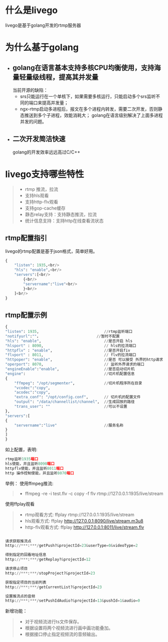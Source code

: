 # 什么是livego<br/>     
livego是基于golang开发的rtmp服务器

# 为什么基于golang
*  ## golang在语言基本支持多核CPU均衡使用，支持海量轻量级线程，提高其并发量<br/>   
   当前开源的缺陷：
   - srs只能运行在一个单核下，如果需要多核运行，只能启动多个srs监听不同的端口来提高并发量；   
   - ngx-rtmp启动多进程后，报文在多个进程内转发，需要二次开发，否则静态推送到多个子进程，效能消耗大；
   golang在语言级别解决了上面多进程并发的问题。
*  ## 二次开发简洁快速 
   golang的开发效率远远高过C/C++

# livego支持哪些特性

> * rtmp 推流，拉流
> * 支持hls观看
> * 支持http-flv观看
> * 支持gop-cache缓存
> * 静态relay支持：支持静态推流，拉流
> * 统计信息支持：支持http在线查看流状态

## rtmp配置指引
livego的rtmp配置是基于json格式，简单好用。
```python
{
    "listen": 1935,<br/> 
    "hls": "enable",<br/> 
    "servers":[<br/> 
        {<br/> 
        "servername":"live"<br/> 
        }<br/> 
    ]<br/> 
}
```

## rtmp配置示例
```python
{
"listen": 1935,					    		//rtmp监听端口
"notifyurl":""，				    		//暂时不配置
"hls": "enable",				    		//是否开启 hls
"hlsport" : 8090,				    		// hls的拉流端口
"httpflv" : "enable",						//是否开启fiv 
"flvport" : 8011,				    		// flv的拉流端口
"httpoper": "enable",						//是否 可以接受 外界的http请求
"operport": 8070,				    		// 监听外界请求的端口
"engineEnable":"enable",					//是否启动切片机
"engine":					        		//切片机配置信息
{
	"ffmpeg": "/opt/segmenter",				//切片机程序所在目录
	"vcodec":"copy",
	"acodec":"copy",
	"extra_conf": "/opt/config.conf",	    // 切片机的配置文件
	"output": "/data/channellist/channel",	//生成回放的路径
	"trans_user": ""			            //可以不设置 
},
"servers":[
{
	"servername":"live"			            //服务名称
}
]
}
```
如上配置，表明:
```python
rtmp监听1935端口
hls使能，并且监听8090端口
httpflv使能，并且监听8011端口
http 操作控制使能，并且监听8070端口
```

举例：
使用ffmpeg推流:
> * ffmpeg -re -i test.flv -c copy -f flv rtmp://127.0.0.1:1935/live/stream 

使用ffplay观看
> * rtmp观看方式: ffplay rtmp://127.0.0.1:1935/live/stream 
> * hls观看方式: ffplay http://127.0.0.1:8090/live/stream.m3u8 
> * http-flv观看方式: ffplay http://127.0.0.1:8011/live/stream.flv

```python

请求获取推流点
http://***:***/getPush?&projectId=23&userType=0&videoType=2

得到指定的回看地址信息
http://***:***/getReplay?&projectId=12

请求停止项目
http://***:***/stopProject?&projectId=23

获取指定项目的当前列表
http://***:***/getCurrentList?&projectId=23

设置推流点的音频
http://***:***/setPushIdAudio?&projectId=13&pushId=1&audio=0

```

新增功能：
> * 对于视频流进行ts文件保存。
> * 根据设置将两个视频流进行画中画功能叠加。
> * 根据接口停止指定视频流的音频输出。

